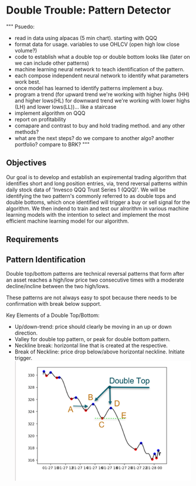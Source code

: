 # Double Trouble: Pattern Detector

"""
Psuedo:
- read in data using alpacas (5 min chart). starting with QQQ
- format data for usage. variables to use OHLCV (open high low close volume?)
- code to establish what a double top or double bottom looks like (later on we can include other patterns)
- machine learning neural network to teach identification of the pattern.
- each compose independent neural network to identify what parameters work best.
- once model has learned to identify patterns implement a buy.
- program a trend (for upward trend we're working with higher highs (HH) and higher lows(HL) for downward trend we're working with lower highs (LH) and lower lows(LL))... like a staircase
- implement algorithm on QQQ
- report on profitability
- comapare and contrast to buy and hold trading method. and any other methods?
- what are the next steps? do we compare to another algo? another portfolio? compare to BRK?
"""

## Objectives
Our goal is to develop and establish an expiremental trading algorithm that identifies short and long position entries, via, trend reversal patterns within daily stock data of 'Invesco QQQ Trust Series 1 (QQQ)'. We will be identifying the two pattern's commonly referred to as double tops and double bottoms, which once identified will trigger a buy or sell signal for the algorithm. We then indend to train and test our alrorithm in various machine learning models with the intention to select and implement the most efficient machine learning model for our algorithm. 

## Requirements



## Pattern Identification
Double top/bottom patterns are technical reversal patterns that form after an asset reaches a high/low price two consecutive times with a moderate decline/incline between the two high/lows.

These patterns are not always easy to spot because there needs to be confirmation with break below support.

Key Elements of a Double Top/Bottom:
- Up/down-trend: price should clearly be moving in an up or down direction.
- Valley for double top pattern, or peak for double bottom pattern.
- Neckline break: horizontal line that is created at the respective.
- Break of Neckline: price drop below/above horizontal neckline. Initiate trigger. 
![Double Top Example](Images/Double_Top_Example.png)
